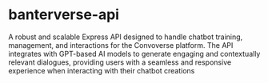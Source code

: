 # banterverse-api
A robust and scalable Express API designed to handle chatbot training, management, and interactions for the Convoverse platform. The API integrates with GPT-based AI models to generate engaging and contextually relevant dialogues, providing users with a seamless and responsive experience when interacting with their chatbot creations

